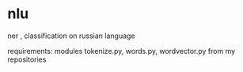 # nlu

ner , classification on russian language

requirements: modules tokenize.py, words.py, wordvector.py from my repositories
